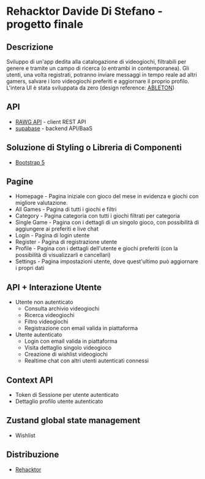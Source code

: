 # Rehacktor Davide Di Stefano - progetto finale

## Descrizione
Sviluppo di un'app dedita alla catalogazione di videogiochi, filtrabili per genere e tramite un campo di ricerca (o entrambi in contemporanea). Gli utenti, una volta registrati, potranno inviare messaggi in tempo reale ad altri gamers, salvare i loro videogiochi preferiti e aggiornare il proprio profilo.
L'intera UI è stata sviluppata da zero (design reference: [ABLETON](https://www.ableton.com/en/))

## API
* [RAWG API](https://rawg.io/apidocs) - client REST API
* [supabase](https://supabase.com/) - backend API/BaaS

## Soluzione di Styling o Libreria di Componenti
* [Bootstrap 5](https://getbootstrap.com/)

## Pagine
* Homepage - Pagina iniziale con gioco del mese in evidenza e giochi con migliore valutazione.
* All Games -  Pagina di tutti i giochi e filtri
* Category - Pagina categoria con tutti i giochi filtrati per categoria
* Single Game - Pagina con i dettagli di un singolo gioco, con possibilità di aggiungere ai preferiti e live chat
* Login - Pagina di login utente
* Register - Pagina di registrazione utente
* Profile - Pagina con i dettagli dell'utente e giochi preferiti (con la possibilità di visualizzarli e cancellari)
* Settings - Pagina impostazioni utente, dove quest'ultimo può aggiornare i propri dati

## API + Interazione Utente
* Utente non autenticato
    * Consulta archivio videogiochi
    * Ricerca videogiochi
    * Filtro videogiochi
    * Registrazione con email valida in piattaforma
* Utente autenticato
    * Login con email valida in piattaforma
    * Visita dettaglio singolo videogioco
    * Creazione di wishlist videogiochi
    * Realtime chat con altri utenti autenticati connessi

## Context API
* Token di Sessione per utente autenticato
* Dettaglio profilo utente autenticato

## Zustand global state management
* Wishlist

## Distribuzione
* [Rehacktor]()